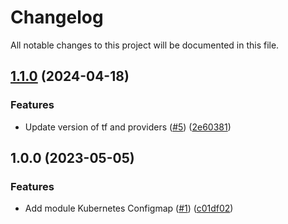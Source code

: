 # Changelog

All notable changes to this project will be documented in this file.

## [1.1.0](https://github.com/cloud-labs-infra/terraform-kubernetes-configmap/compare/v1.0.0...v1.1.0) (2024-04-18)


### Features

* Update version of tf and providers ([#5](https://github.com/cloud-labs-infra/terraform-kubernetes-configmap/issues/5)) ([2e60381](https://github.com/cloud-labs-infra/terraform-kubernetes-configmap/commit/2e60381c70bf3f80957576ad3b525cb17354cf5f))

## 1.0.0 (2023-05-05)


### Features

* Add module Kubernetes Configmap ([#1](https://github.com/cloud-labs-infra/terraform-kubernetes-configmap/issues/1)) ([c01df02](https://github.com/cloud-labs-infra/terraform-kubernetes-configmap/commit/c01df029517b525f5bcc08d3c091cc9856b79829))
